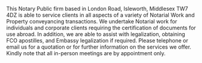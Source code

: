 This Notary Public firm based in London Road, Isleworth, Middlesex TW7 4DZ is able to service clients in all aspects of a variety of Notarial Work and Property conveyancing transactions. We undertake Notarial work for individuals and corporate clients requiring the certification of documents for use abroad. In addition, we are able to assist with legalization, obtaining FCO apostilles, and Embassy legalization if required. Please telephone or email us for a quotation or for further information on the services we offer. Kindly note that all in-person meetings are by appointment only.
